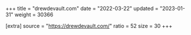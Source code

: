 +++
title = "drewdevault.com"
date = "2022-03-22"
updated = "2023-01-31"
weight = 30366

[extra]
source = "https://drewdevault.com/"
ratio = 52
size = 30
+++
